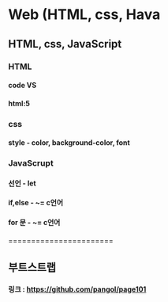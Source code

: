 # Web (HTML, css, Hava
## HTML, css, JavaScript
### HTML
#### code VS
#### html:5
### css
#### style - color, background-color, font
### JavaScrupt
#### 선언 - let
#### if,else - ~= c언어
#### for 문 - ~= c언어
=======================
## 부트스트랩
#### 링크 : https://github.com/pangol/page101
